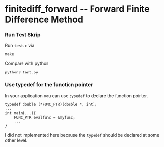 # finitediff_forward -- Forward Finite Difference Method

### Run Test Skrip
Run `test.c` via

```
make
```

Compare with python

```
python3 test.py
```


### Use typedef for the function pointer
In your application you can use `typedef` to declare the function pointer. 

```
typedef double (*FUNC_PTR)(double *, int);
...
int main(...){
    FUNC_PTR evalfunc = &myfunc;
    ...
}
```

I did not implemented here because the `typedef` should be declared at some other level.


